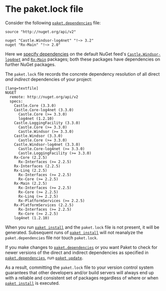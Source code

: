The paket.lock file
====================

Consider the following [`paket.dependencies`](dependencies_file.html) file:

    source "http://nuget.org/api/v2"

    nuget "Castle.Windsor-log4net" "!~> 3.2"
    nuget "Rx-Main" "!~> 2.0"

Here we [specify dependencies](dependencies_file.html) on the default NuGet feed's [`Castle.Windsor-log4net`](https://www.nuget.org/packages/Castle.Windsor-log4net/) and [`Rx-Main`](https://www.nuget.org/packages/Rx-Main/) packages; both these packages have dependencies on further NuGet packages.

The `paket.lock` file records the concrete dependency resolution of all direct *and indirect* dependencies of your project:

    [lang=textfile]
    NUGET
      remote: http://nuget.org/api/v2
      specs:
        Castle.Core (3.3.0)
        Castle.Core-log4net (3.3.0)
          Castle.Core (>= 3.3.0)
          log4net (1.2.10)
        Castle.LoggingFacility (3.3.0)
          Castle.Core (>= 3.3.0)
          Castle.Windsor (>= 3.3.0)
        Castle.Windsor (3.3.0)
          Castle.Core (>= 3.3.0)
        Castle.Windsor-log4net (3.3.0)
          Castle.Core-log4net (>= 3.3.0)
          Castle.LoggingFacility (>= 3.3.0)
        Rx-Core (2.2.5)
          Rx-Interfaces (>= 2.2.5)
        Rx-Interfaces (2.2.5)
        Rx-Linq (2.2.5)
          Rx-Interfaces (>= 2.2.5)
          Rx-Core (>= 2.2.5)
        Rx-Main (2.2.5)
          Rx-Interfaces (>= 2.2.5)
          Rx-Core (>= 2.2.5)
          Rx-Linq (>= 2.2.5)
          Rx-PlatformServices (>= 2.2.5)
        Rx-PlatformServices (2.2.5)
          Rx-Interfaces (>= 2.2.5)
          Rx-Core (>= 2.2.5)
        log4net (1.2.10)

When you run [`paket install`](paket_install.html) and the `paket.lock` file is not present, it will be generated. Subsequent runs of [`paket install`](paket_install.html) will not reanalyze the `paket.dependencies` file nor touch `paket.lock`.

If you make changes to [`paket.dependencies`](dependencies_file.html) or you want Paket to check for newer versions of the direct and indirect dependencies as specified in [`paket.dependencies`](dependencies_file.html), run [`paket update`](paket_update.html).

As a result, committing the `paket.lock` file to your version control system guarantees that other developers and/or build servers will always end up with a reliable and consistent set of packages regardless of where or when [`paket install`](paket_install.html) is executed.
